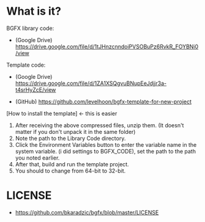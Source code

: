 # What is it?

BGFX library code:
- (Google Drive)
https://drive.google.com/file/d/1tJHnzcnndoiPVSOBuPz6RvkR_FOYBNi0/view

Template code:
- (Google Drive)
https://drive.google.com/file/d/1ZA1XSQgvuBNupEeJdjjr3a-t4srHyZcE/view

- (GitHub)
https://github.com/levelhoon/bgfx-template-for-new-project

[How to install the template] <- this is easier
1. After receiving the above compressed files, unzip them.
(It doesn't matter if you don't unpack it in the same folder)
2. Note the path to the Library Code directory.
3. Click the Environment Variables button to enter the variable name in the system variable.
(i did settings to  BGFX_CODE), set the path to the path you noted earlier.
4. After that, build and run the template project.
5. You should to change from 64-bit to 32-bit.

# LICENSE
- https://github.com/bkaradzic/bgfx/blob/master/LICENSE
